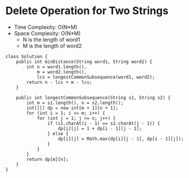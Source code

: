 # Delete Operation for Two Strings

- Time Complexity: O(N\*M)
- Space Complexity: O(N\*M)
  - N is the length of word1
  - M is the length of word2

```
class Solution {
    public int minDistance(String word1, String word2) {
        int n = word1.length(),
            m = word2.length(),
            lcs = longestCommonSubsequence(word1, word2);
        return n - lcs + m - lcs;
    }

    public int longestCommonSubsequence(String s1, String s2) {
        int m = s1.length(), n = s2.length();
        int[][] dp = new int[m + 1][n + 1];
        for (int i = 1; i <= m; i++) {
            for (int j = 1; j <= n; j++) {
                if (s1.charAt(i - 1) == s2.charAt(j - 1)) {
                    dp[i][j] = 1 + dp[i - 1][j - 1];
                } else {
                    dp[i][j] = Math.max(dp[i][j - 1], dp[i - 1][j]);
                }
            }
        }
        return dp[m][n];
    }
}
```
